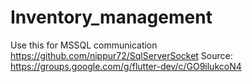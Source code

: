 # Inventory_management

Use this for MSSQL communication 
	https://github.com/nippur72/SqlServerSocket 
	Source: https://groups.google.com/g/flutter-dev/c/GO9ilukcoN4
